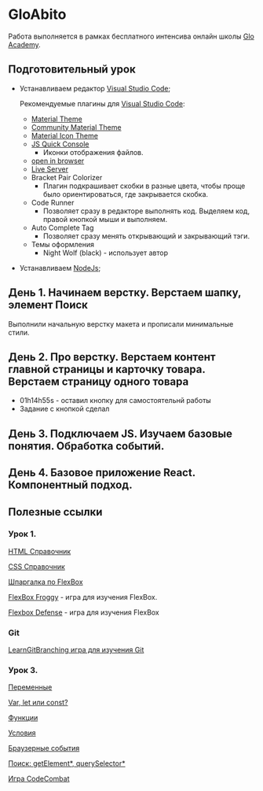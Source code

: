 # GloAbito

Работа выполняется в рамках бесплатного интенсива онлайн школы [Glo Academy](https://glo.academy/).

## Подготовительный урок

- Устанавливаем редактор [Visual Studio Code](https://code.visualstudio.com/);
  
  Рекомендуемые плагины для [Visual Studio Code](https://code.visualstudio.com/):
  
  - [Material Theme](https://marketplace.visualstudio.com/items?itemName=Equinusocio.vsc-material-theme)
  - [Community Material Theme](https://marketplace.visualstudio.com/items?itemName=Equinusocio.vsc-community-material-theme)
  - [Material Icon Theme](https://marketplace.visualstudio.com/items?itemName=PKief.material-icon-theme)
  - [JS Quick Console](https://marketplace.visualstudio.com/items?itemName=AhadCove.js-quick-console)
    - Иконки отображения файлов.
  - [open in browser](https://marketplace.visualstudio.com/items?itemName=techer.open-in-browser)
  - [Live Server](https://marketplace.visualstudio.com/items?itemName=ritwickdey.LiveServer)
  - Bracket Pair Colorizer
    - Плагин подкрашивает скобки в разные цвета, чтобы проще было ориентироваться, где закрывается скобка.
  - Code Runner
    - Позволяет сразу в редакторе выполнять код. Выделяем код, правой кнопкой мыши и выполняем.
  - Auto Complete Tag
    - Позволяет сразу менять открывающий и закрывающий тэги.
  - Темы оформления
    - Night Wolf (black) - использует автор

- Устанавливаем [NodeJs](http://nodejs.org/en);

## День 1. Начинаем верстку. Верстаем шапку, элемент Поиск

Выполнили начальную верстку макета и прописали минимальные стили.

## День 2. Про верстку. Верстаем контент главной страницы и карточку товара. Верстаем страницу одного товара

- 01h14h55s - оставил кнопку для самостоятельнй работы
- Задание с кнопкой сделал

## День 3. Подключаем JS. Изучаем базовые понятия. Обработка событий.

## День 4. Базовое приложение React. Компонентный подход. 




## Полезные ссылки

### Урок 1.

[HTML Справочник](https://webref.ru/html)

[CSS Справочник](https://webref.ru/css)

[Шпаргалка по FlexBox](https://tpverstak.ru/flex-cheatsheet/)

[FlexBox Froggy](https://flexboxfroggy.com/#ru) - игра для изучения FlexBox.

[Flexbox Defense](http://www.flexboxdefense.com/) - игра для изучения FlexBox

### Git

[LearnGitBranching игра для изучения Git](https://learngitbranching.js.org/?locale=ru_RU)

### Урок 3.

[Переменные](https://learn.javascript.ru/variables)

[Var, let или const?](https://habr.com/ru/company/ruvds/blog/420359/)

[Функции](https://learn.javascript.ru/function-basics)

[Условия](https://learn.javascript.ru/ifelse)

[Браузерные события](https://learn.javascript.ru/introduction-browser-events)

[Поиск: getElement*, querySelector*](https://learn.javascript.ru/searching-elements-dom)

[Игра CodeCombat](https://codecombat.com/play/level/dungeons-of-kithgard?)
